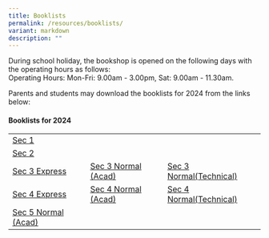 ```yaml
---
title: Booklists
permalink: /resources/booklists/
variant: markdown
description: ""
---
```

During school holiday, the bookshop is opened on the following days with the operating hours as follows:  
Operating Hours: Mon-Fri: 9.00am - 3.00pm, Sat: 9.00am - 11.30am.

Parents and students may download the booklists for 2024 from the links below:

#### **Booklists for 2024**

| |  |  |
|-|-|-|
| [Sec 1](/files/Forparents/Booklists/booklist_2024_sec1.pdf)  |  |
| [Sec 2](/files/Forparents/Booklists/booklist_2024_sec2.pdf)  |  |
| [Sec 3 Express](/files/Forparents/Booklists/booklist_2024_sec3exp.pdf) | [Sec 3 Normal (Acad)](/files/Forparents/Booklists/booklist_2024_sec3na.pdf) | [Sec 3 Normal(Technical)](/files/Forparents/Booklists/booklist_2024_sec3nt.pdf) | 
|[Sec 4 Express](/files/Forparents/Booklists/booklist_2024_sec4exp.pdf)| [Sec 4 Normal (Acad)](/files/Forparents/Booklists/booklist_2024_sec4na.pdf) | [Sec 4 Normal(Technical)](/files/Forparents/Booklists/booklist_2024_sec4nt.pdf) | 
| [Sec 5 Normal (Acad)](/files/Forparents/Booklists/booklist_2024_sec5na.pdf) | ||
